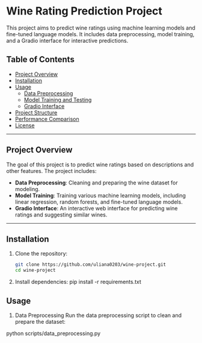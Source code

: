 # Wine Rating Prediction Project

This project aims to predict wine ratings using machine learning models and fine-tuned language models. It includes data preprocessing, model training, and a Gradio interface for interactive predictions.

## Table of Contents

- [Project Overview](#project-overview)
- [Installation](#installation)
- [Usage](#usage)
  - [Data Preprocessing](#data-preprocessing)
  - [Model Training and Testing](#model-training-and-testing)
  - [Gradio Interface](#gradio-interface)
- [Project Structure](#project-structure)
- [Performance Comparison](#performance-comparison)
- [License](#license)

---

## Project Overview

The goal of this project is to predict wine ratings based on descriptions and other features. The project includes:

- **Data Preprocessing**: Cleaning and preparing the wine dataset for modeling.
- **Model Training**: Training various machine learning models, including linear regression, random forests, and fine-tuned language models.
- **Gradio Interface**: An interactive web interface for predicting wine ratings and suggesting similar wines.

---

## Installation

1. Clone the repository:
   ```bash
   git clone https://github.com/uliana0203/wine-project.git
   cd wine-project

2. Install dependencies:
    pip install -r requirements.txt

## Usage

1. Data Preprocessing
Run the data preprocessing script to clean and prepare the dataset:

python scripts/data_preprocessing.py
